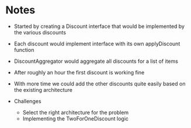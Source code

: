 # Notes

* Started by creating a Discount interface that would be implemented by the various discounts
* Each discount would implement interface with its own applyDiscount function
* DiscountAggregator would aggregate all discounts for a list of items 
* After roughly an hour the first discount is working fine
* With more time we could add the other discounts quite easily based on the existing architecture

* Challenges
  * Select the right architecture for the problem
  * Implementing the TwoForOneDiscount logic